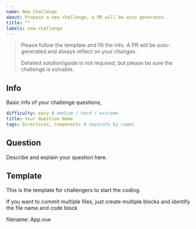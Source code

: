 ```yaml
---
name: New Challenge
about: Propose a new challenge, a PR will be auto generated.
title: ""
labels: new-challenge
---
```


> Please follow the template and fill the info. A PR will be auto-generated and always reflect on your changes.
>
> Detailed solution/guide is not required, but please be sure the challenge is solvable.

## Info

Basic info of your challenge questions,

```yaml
difficulty: easy # medium / hard / extreme
title: Your Question Name
tags: Directvies, Components # separate by comma
```


## Question

<!--question-start-->

Describe and explain your question here. 

<!--question-end-->

## Template

This is the template for challengers to start the coding. 

If you want to commit multiple files, just create multiple blocks and identify the file name and code block


<!--challenges-start-->
filename: App.vue

```vue

```
<!--challenges-end-->
